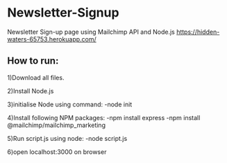 # Newsletter-Signup
Newsletter Sign-up page using Mailchimp API and Node.js
https://hidden-waters-65753.herokuapp.com/

## How to run:
1)Download all files.

2)Install Node.js

3)initialise Node using command:
  -node init

4)Install following NPM packages:
  -npm install express
  -npm install @mailchimp/mailchimp_marketing 
  
5)Run script.js using node:
  -node script.js

6)open localhost:3000 on browser
 
